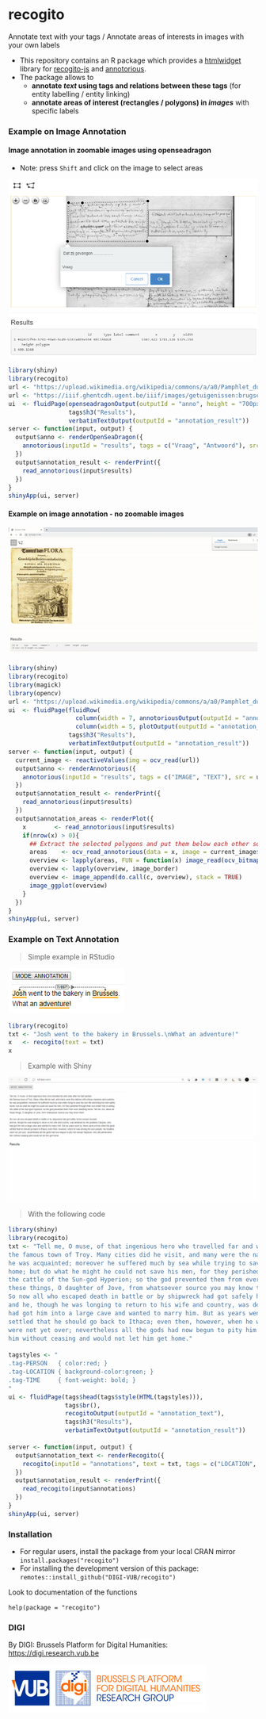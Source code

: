 # recogito

Annotate text with your tags / Annotate areas of interests in images with your own labels

- This repository contains an R package which provides a [htmlwidget](https://www.htmlwidgets.org) library for [recogito-js](https://github.com/recogito/recogito-js) and  [annotorious](https://github.com/recogito/annotorious).
- The package allows to 
    - **annotate *text* using tags and relations between these tags** (for entity labelling / entity linking)
    - **annotate areas of interest (rectangles / polygons) in *images*** with specific labels

### Example on Image Annotation

#### Image annotation in **zoomable images** using openseadragon 

- Note: press `Shift` and click on the image to select areas

![](tools/example-openseadragon.png)


```r
library(shiny)
library(recogito)
url <- "https://upload.wikimedia.org/wikipedia/commons/a/a0/Pamphlet_dutch_tulipomania_1637.jpg"
url <- "https://iiif.ghentcdh.ugent.be/iiif/images/getuigenissen:brugse_vrije:RABrugge_I15_16999_V02:RABrugge_I15_16999_V02_01/full/full/0/default.jpg"
ui  <- fluidPage(openseadragonOutput(outputId = "anno", height = "700px"),
                 tags$h3("Results"),
                 verbatimTextOutput(outputId = "annotation_result"))
server <- function(input, output) {
  output$anno <- renderOpenSeaDragon({
    annotorious(inputId = "results", tags = c("Vraag", "Antwoord"), src = url, type = "openseadragon")
  })
  output$annotation_result <- renderPrint({
    read_annotorious(input$results)
  })
}
shinyApp(ui, server)
```

#### Example on image annotation - no zoomable images

![](tools/example-annotorious-shiny.gif)

```r
library(shiny)
library(recogito)
library(magick)
library(opencv)
url <- "https://upload.wikimedia.org/wikipedia/commons/a/a0/Pamphlet_dutch_tulipomania_1637.jpg"
ui  <- fluidPage(fluidRow(
                   column(width = 7, annotoriousOutput(outputId = "anno", height = "600px")), 
                   column(width = 5, plotOutput(outputId = "annotation_areas", height = "600px"))),
                 tags$h3("Results"),
                 verbatimTextOutput(outputId = "annotation_result"))
server <- function(input, output) {
  current_image <- reactiveValues(img = ocv_read(url))
  output$anno <- renderAnnotorious({
    annotorious(inputId = "results", tags = c("IMAGE", "TEXT"), src = url)
  })
  output$annotation_result <- renderPrint({
    read_annotorious(input$results)
  })
  output$annotation_areas <- renderPlot({
    x        <- read_annotorious(input$results)
    if(nrow(x) > 0){
      ## Extract the selected polygons and put them below each other so show the selections in annotation_areas
      areas    <- ocv_read_annotorious(data = x, image = current_image$img)
      overview <- lapply(areas, FUN = function(x) image_read(ocv_bitmap(x)))
      overview <- lapply(overview, image_border)
      overview <- image_append(do.call(c, overview), stack = TRUE)
      image_ggplot(overview)
    }
  })
}
shinyApp(ui, server)
```



### Example on Text Annotation

> Simple example in RStudio

![](tools/example-recogito-basic.png)

```r
library(recogito)
txt <- "Josh went to the bakery in Brussels.\nWhat an adventure!"
x   <- recogito(text = txt)
x
```

> Example with Shiny

![](tools/example-recogito-shiny.gif)

> With the following code

```r
library(shiny)
library(recogito)
txt <- "Tell me, O muse, of that ingenious hero who travelled far and wide after he had sacked
the famous town of Troy. Many cities did he visit, and many were the nations with whose manners and customs
he was acquainted; moreover he suffered much by sea while trying to save his own life and bring his men safely
home; but do what he might he could not save his men, for they perished through their own sheer folly in eating
the cattle of the Sun-god Hyperion; so the god prevented them from ever reaching home. Tell me, too, about all
these things, O daughter of Jove, from whatsoever source you may know them.\n
So now all who escaped death in battle or by shipwreck had got safely home except Ulysses,
and he, though he was longing to return to his wife and country, was detained by the goddess Calypso, who
had got him into a large cave and wanted to marry him. But as years went by, there came a time when the gods
settled that he should go back to Ithaca; even then, however, when he was among his own people, his troubles
were not yet over; nevertheless all the gods had now begun to pity him except Neptune, who still persecuted
him without ceasing and would not let him get home."

tagstyles <- "
.tag-PERSON   { color:red; }
.tag-LOCATION { background-color:green; }
.tag-TIME     { font-weight: bold; }
"
ui <- fluidPage(tags$head(tags$style(HTML(tagstyles))),
                tags$br(),
                recogitoOutput(outputId = "annotation_text"),
                tags$h3("Results"),
                verbatimTextOutput(outputId = "annotation_result"))

server <- function(input, output) {
  output$annotation_text <- renderRecogito({
    recogito(inputId = "annotations", text = txt, tags = c("LOCATION", "TIME", "PERSON"))
  })
  output$annotation_result <- renderPrint({
    read_recogito(input$annotations)
  })
}
shinyApp(ui, server)
```

### Installation

- For regular users, install the package from your local CRAN mirror `install.packages("recogito")`
- For installing the development version of this package: `remotes::install_github("DIGI-VUB/recogito")`

Look to documentation of the functions

```
help(package = "recogito")
```


### DIGI

By DIGI: Brussels Platform for Digital Humanities: https://digi.research.vub.be

![](tools/logo.png)
